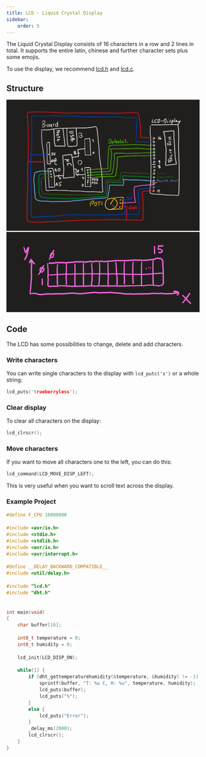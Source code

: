 ```yaml
---
title: LCD - Liquid Crystal Display
sidebar:
    order: 5
---
```


The Liquid Crystal Display consists of 16 characters in a row and 2 lines in total. It supports the entire latin, chinese and further character sets plus some emojis.

To use the display, we recommend [lcd.h](#appendix-a---lcdh) and [lcd.c](#appendix-b---lcdc).

## Structure

![Grid of an LCD on the ATmega 328p](../../../../assets/SYTI/lcd/lcd_composition.png)
![Grid of an LCD](../../../../assets/SYTI/lcd/lcd_grid.png)

## Code

The LCD has some possibilities to change, delete and add characters.

### Write characters

You can write single characters to the display with `lcd_putc('s')` or a whole string:

```c
lcd_puts('trueberryless');
```

### Clear display

To clear all characters on the display:

```c
lcd_clrscr();
```

### Move characters

If you want to move all characters one to the left, you can do this:

```c
lcd_command(LCD_MOVE_DISP_LEFT);
```

This is very useful when you want to scroll text across the display.

### Example Project

```c
#define F_CPU 16000000

#include <avr/io.h>
#include <stdio.h>
#include <stdlib.h>
#include <avr/io.h>
#include <avr/interrupt.h>

#define __DELAY_BACKWARD_COMPATIBLE__
#include <util/delay.h>

#include "lcd.h"
#include "dht.h"


int main(void)
{
    char buffer[16];

    int8_t temperature = 0;
    int8_t humidity = 0;

    lcd_init(LCD_DISP_ON);

    while(1) {
	    if (dht_gettemperaturehumidity(&temperature, &humidity) != -1) {
			sprintf(buffer, "T: %u C, H: %u", temperature, humidity);
			lcd_puts(buffer);
			lcd_puts("%");
		}
        else {
			lcd_puts("Error");
	    }
	    _delay_ms(2000);
		lcd_clrscr();
    }
}
```
